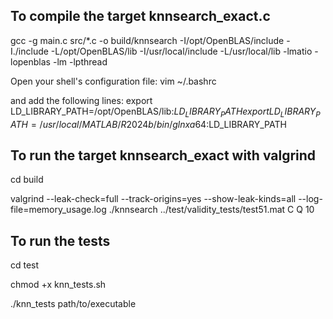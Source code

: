 ## To compile the target knnsearch_exact.c

gcc -g main.c src/*.c -o build/knnsearch -I/opt/OpenBLAS/include -I./include -L/opt/OpenBLAS/lib -I/usr/local/include -L/usr/local/lib -lmatio -lopenblas -lm -lpthread

Open your shell's configuration file:
vim ~/.bashrc

and add the following lines:
export LD_LIBRARY_PATH=/opt/OpenBLAS/lib:$LD_LIBRARY_PATH
export LD_LIBRARY_PATH=/usr/local/MATLAB/R2024b/bin/glnxa64:$LD_LIBRARY_PATH


## To run the target knnsearch_exact with valgrind

cd build

valgrind --leak-check=full --track-origins=yes --show-leak-kinds=all --log-file=memory_usage.log ./knnsearch ../test/validity_tests/test51.mat C Q 10

## To run the tests

cd test

chmod +x knn_tests.sh

./knn_tests path/to/executable
